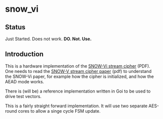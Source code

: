 # snow_vi

## Status
Just Started. Does not work. **DO. Not. Use.**

## Introduction
This is a hardware implementation of the [SNOW-Vi stream cipher](https://eprint.iacr.org/2021/236.pdf) (PDF).
One needs to read the [SNOW-V stream cipher paper](https://tosc.iacr.org/index.php/ToSC/article/view/8356/7705) (pdf) to understand the SNOW-Vi paper, for example how the cipher is initialized, and how the AEAD mode works.

There is (will be) a reference implementation written in Goi to be used to drive test vectors.

This is a fairly straight forward implementation. It will use two separate AES-round cores to allow a singe cycle FSM update.
